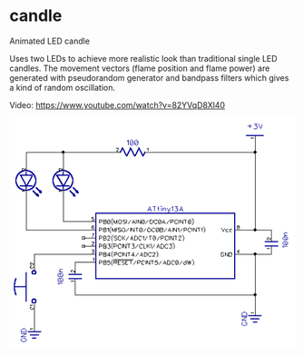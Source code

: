 candle
======

Animated LED candle

Uses two LEDs to achieve more realistic look than traditional single LED candles.
The movement vectors (flame position and flame power) are generated with pseudorandom generator and bandpass filters which gives a kind of random oscillation.

Video:
https://www.youtube.com/watch?v=82YVqD8Xl40

![schematic](schem.png)

